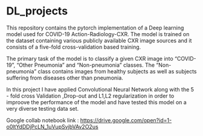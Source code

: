 # DL_projects
This repository contains the pytorch implementation of a Deep learning model used for COVID-19 Action-Radiology-CXR. 
The model is trained on the dataset containing various publicly available CXR image sources and it consists of a five-fold cross-validation based training.

The primary task of the model is to classify a given CXR image into “COVID-19”, “Other Pneumonia” and “Non-pneumonia” classes. The “Non-pneumonia” class contains images from healthy subjects as well as subjects suffering from diseases other than pneumonia.

In this project I have applied Convolutional Neural Network along with the 5 - fold cross Validation ,Drop-out and L1,L2 regularization in order to improove the performance of the model and have tested this model on a very diverse testing data set. 

Google collab notebook link : https://drive.google.com/open?id=1-o0ltYdDDjPcLN_1uVupSvjbVAv2O2us
